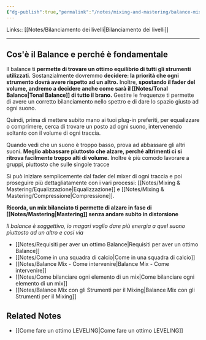 ```yaml
---
{"dg-publish":true,"permalink":"/notes/mixing-and-mastering/balance-mix/"}
---
```


Links:: [[Notes/Bilanciamento dei livelli\|Bilanciamento dei livelli]]

---
## Cos'è il Balance e perché è fondamentale

Il balance ti **permette di trovare un ottimo equilibrio di tutti gli strumenti utilizzati.**
Sostanzialmente dovremmo **decidere: la priorità che ogni strumento dovrà avere rispetto ad un altro.** Inoltre, **spostando il fader del volume, andremo a decidere anche come sarà il [[Notes/Tonal Balance\|Tonal Balance]] di tutto il brano.** Gestire le frequenze ti permette di avere un corretto bilanciamento nello spettro e di dare lo spazio giusto ad ogni suono.

Quindi, prima di mettere subito mano ai tuoi plug-in preferiti, per equalizzare o comprimere, cerca di trovare un posto ad ogni suono, intervenendo soltanto con il volume di ogni traccia. 

Quando vedi che un suono è troppo basso, prova ad abbassare gli altri suoni. **Meglio abbassare piuttosto che alzare, perché altrimenti ci si ritrova facilmente troppo alti di volume.** Inoltre è più comodo lavorare a gruppi, piuttosto che sulle singole tracce

Si può iniziare semplicemente dal fader del mixer di ogni traccia e poi proseguire più dettagliatamente con i vari processi: [[Notes/Mixing & Mastering/Equalizzazione\|Equalizzazione]] e  [[Notes/Mixing & Mastering/Compressione\|Compressione]].

**Ricorda, un mix bilanciato ti permette di alzare in fase di [[Notes/Mastering\|Mastering]] senza andare subito in distorsione**

_Il balance è soggettivo, io magari voglio dare più energia a quel suono piuttosto ad un altro e cosi via_

- [[Notes/Requisiti per aver un ottimo Balance\|Requisiti per aver un ottimo Balance]]
- [[Notes/Come in una squadra di calcio\|Come in una squadra di calcio]]
- [[Notes/Balance Mix - Come intervenire\|Balance Mix - Come intervenire]]
- [[Notes/Come bilanciare ogni elemento di un mix\|Come bilanciare ogni elemento di un mix]]
- [[Notes/Balance Mix con gli Strumenti per il Mixing\|Balance Mix con gli Strumenti per il Mixing]]



## Related Notes

- [[Come fare un ottimo LEVELING\|Come fare un ottimo LEVELING]]
